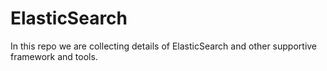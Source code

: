 # ElasticSearch
In this repo we are collecting details of ElasticSearch and other supportive framework and tools. 

